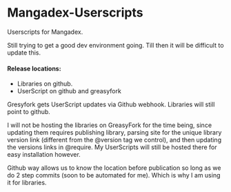 # Mangadex-Userscripts
Userscripts for Mangadex.

Still trying to get a good dev environment going. Till then it will be difficult to update this.


#### Release locations:
* Libraries on github.
* UserScript on github and greasyfork

Gresyfork gets UserScript updates via Github webhook. Libraries will still point to github.

I will not be hosting the libraries on GreasyFork for the time being, since updating them requires publishing library, parsing site for the unique library version link (different from the \@version tag we control), and then updating the versions links in \@require. My UserScripts will still be hosted there for easy installation however.

Github way allows us to know the location before publication so long as we do 2 step commits (soon to be automated for me). Which is why I am using it for libraries.
